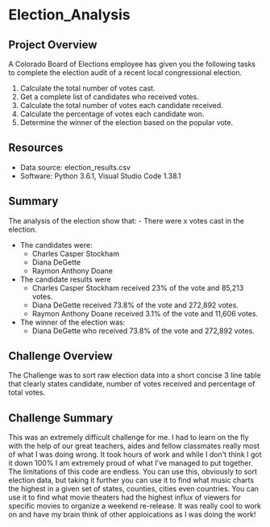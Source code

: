 # Election_Analysis 
## Project Overview 
A Colorado Board of Elections employee has given you the following tasks to complete the election audit of a recent local congressional election. 

1. Calculate the total number of votes cast. 
2. Get a complete list of candidates who received votes. 
3. Calculate the total number of votes each candidate received. 
4. Calculate the percentage of votes each candidate won. 
5. Determine the winner of the election based on the popular vote. 

## Resources 
- Data source: election_results.csv
- Software: Python 3.6.1, Visual Studio Code 1.38.1 

## Summary 
The analysis of the election show that: - There were x votes cast in the election. 
- The candidates were: 
  - Charles Casper Stockham 
  - Diana DeGette
  - Raymon Anthony Doane
- The candidate results were 
  - Charles Casper Stockham received 23% of the vote and 85,213 votes. 
  - Diana DeGette received 73.8% of the vote and 272,892 votes.
  - Raymon Anthony Doane received 3.1% of the vote and 11,606 votes.
- The winner of the election was: 
  - Diana DeGette who received 73.8% of the vote and 272,892 votes.
  
 ## Challenge Overview 
 The Challenge was to sort raw election data into a short concise 3 line table that clearly states candidate, number of votes received and percentage of total votes. 
 
 ## Challenge Summary 
 This was an extremely difficult challenge for me. I had to learn on the fly with the help of our great teachers, aides and fellow classmates really most of what I was doing wrong. It took hours of work and while I don't think I got it down 100% I am extremely proud of what I've managed to put together. The limitations of this code are endless. You can use this, obviously to sort election data, but taking it further you can use it to find what music charts the highest in a given set of states, counties, cities even countries. You can use it to find what movie theaters had the highest influx of viewers for specific movies to organize a weekend re-release. It was really cool to work on and have my brain think of other apploications as I was doing the work!
